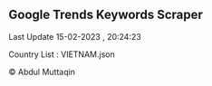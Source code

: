 

## Google Trends Keywords Scraper 
 
Last Update 15-02-2023 , 20:24:23

Country List :
VIETNAM.json



© Abdul Muttaqin 
